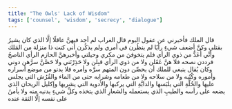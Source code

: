 ```yaml
---
title: "The Owls' Lack of Wisdom"
tags: ['counsel', 'wisdom', 'secrecy', "dialogue"]
---
```


 قال الملك فأخبرني عن عقول البوم
قال الغراب لم أجد فيهنَّ عاقلًا إلَّا الذي كان يشيرُ بقتلي وكنَّ أضعف شيءٍ رأيًا لم ينظُرن في أمري ولم يذكُرن أني كنت ذا منزلة من المَلك وأنِّي أُعَدُّ من ذوي الرأي فلم يتخوفنَ من مكري وحيلتي وأخبرهنَّ الحازم الرأي الناصحُ فرددن نصحه فلا هنَّ عَقَلن ولا من ذوي الرأي قبِلن ولا حَذِرْنَني ولا حَصَّنَّ سرَّهن دوني
وكان يُقال ينبغي للملك أن يحصِّن دون المتهم سرَّه وأمره فلا يدنو من موضع أسراره وأموره وكُتُبه ولا من سلاحه ولا من طعامه وشرابه حتى من الماء والفُرُش التي يجلس عليها والحُلَّةِ التي يلبَسها والدابَّةِ التي يركبها والأدوية التي يشربها وإكليل الريحان الذي يضعه على رأسه والطيبِ الذي يستعمله والشعارِ الذي يتخذه وكلِّ شيءٍ يدنيه منه ولا يأمنُ على نفسه إلَّا الثقة عنده
